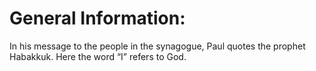 # General Information:

In his message to the people in the synagogue, Paul quotes the prophet Habakkuk. Here the word “I” refers to God.